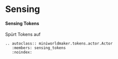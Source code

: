 Sensing
========

#### Sensing Tokens

Spürt Tokens auf

```eval_rst
.. autoclass:: miniworldmaker.tokens.actor.Actor
   :members: sensing_tokens
   :noindex:
```
